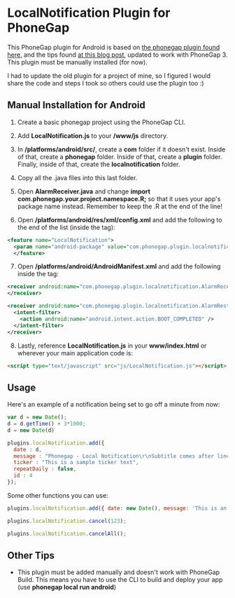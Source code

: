 LocalNotification Plugin for PhoneGap
==========================
This PhoneGap plugin for Android is based on [the phonegap plugin found here](https://github.com/phonegap/phonegap-plugins/tree/master/Android/LocalNotification), and the tips found [at this blog post](http://tech.cibul.net/using-the-android-localnotification-plugin-for-phonegap/), updated to work with PhoneGap 3. This plugin must be manually installed (for now).

I had to update the old plugin for a project of mine, so I figured I would share the code and steps I took so others could use the plugin too :)

## Manual Installation for Android

1) Create a basic phonegap project using the PhoneGap CLI.

2) Add **LocalNotification.js** to your **<project directory>/www/js** directory.

3) In **<project directory>/platforms/android/src/**, create a **com** folder if it doesn't exist. Inside of that, create a **phonegap** folder. Inside of that, create a **plugin** folder. Finally, inside of that, create the **localnotification** folder.

4) Copy all the .java files into this last folder.

5) Open **AlarmReceiver.java** and change **import com.phonegap.your.project.namespace.R;** so that it uses your app's package name instead. Remember to keep the .R at the end of the line!

6) Open **<project directory>/platforms/android/res/xml/config.xml** and add the following to the end of the <feature> list (inside the <widget> tag):

```xml
<feature name="LocalNotification">
  <param name="android-package" value="com.phonegap.plugin.localnotification.LocalNotification" />
  </feature>
```

7) Open **<project directory>/platforms/android/AndroidManifest.xml** and add the following inside the <application> tag:

```xml
<receiver android:name="com.phonegap.plugin.localnotification.AlarmReceiver" >
</receiver>

<receiver android:name="com.phonegap.plugin.localnotification.AlarmRestoreOnBoot" >
  <intent-filter>
    <action android:name="android.intent.action.BOOT_COMPLETED" />
  </intent-filter>
</receiver>
```

8) Lastly, reference **LocalNotification.js** in your **www/index.html** or wherever your main application code is:

```html
<script type="text/javascript" src="js/LocalNotification.js"></script>
```

## Usage
Here's an example of a notification being set to go off a minute from now:

```js
var d = new Date();
d = d.getTime() + 3*1000;
d = new Date(d)

plugins.localNotification.add({
  date : d,             
  message : "Phonegap - Local Notification\r\nSubtitle comes after linebreak",
  ticker : "This is a sample ticker text",
  repeatDaily : false,
  id : 4
});
```

Some other functions you can use:
```js
plugins.localNotification.add({ date: new Date(), message: 'This is an Android alarm using the statusbar', id: 123 });

plugins.localNotification.cancel(123); 

plugins.localNotification.cancelAll();
```

## Other Tips
* This plugin must be added manually and doesn't work with PhoneGap Build. This means you have to use the CLI to build and deploy your app (use **phonegap local run android**)
